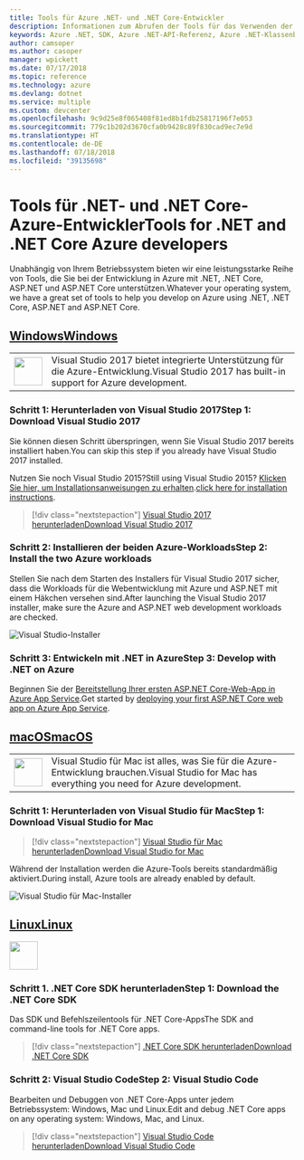 ```yaml
---
title: Tools für Azure .NET- und .NET Core-Entwickler
description: Informationen zum Abrufen der Tools für das Verwenden der Azure .NET-Bibliotheken in einer Windows-, Linux- oder Mac-Umgebung
keywords: Azure .NET, SDK, Azure .NET-API-Referenz, Azure .NET-Klassenbibliothek
author: camsoper
ms.author: casoper
manager: wpickett
ms.date: 07/17/2018
ms.topic: reference
ms.technology: azure
ms.devlang: dotnet
ms.service: multiple
ms.custom: devcenter
ms.openlocfilehash: 9c9d25e8f065408f81ed8b1fdb25817196f7e053
ms.sourcegitcommit: 779c1b202d3670cfa0b9428c89f830cad9ec7e9d
ms.translationtype: HT
ms.contentlocale: de-DE
ms.lasthandoff: 07/18/2018
ms.locfileid: "39135698"
---
```

# <a name="tools-for-net-and-net-core-azure-developers"></a><span data-ttu-id="22f88-104">Tools für .NET- und .NET Core-Azure-Entwickler</span><span class="sxs-lookup"><span data-stu-id="22f88-104">Tools for .NET and .NET Core Azure developers</span></span>

<span data-ttu-id="22f88-105">Unabhängig von Ihrem Betriebssystem bieten wir eine leistungsstarke Reihe von Tools, die Sie bei der Entwicklung in Azure mit .NET, .NET Core, ASP.NET und ASP.NET Core unterstützen.</span><span class="sxs-lookup"><span data-stu-id="22f88-105">Whatever your operating system, we have a great set of tools to help you develop on Azure using .NET, .NET Core, ASP.NET and ASP.NET Core.</span></span>

## <a name="windowstabwindows"></a>[<span data-ttu-id="22f88-106">Windows</span><span class="sxs-lookup"><span data-stu-id="22f88-106">Windows</span></span>](#tab/windows)

<table>
  <tr>
    <td width="50">
        <img src="https://docs.microsoft.com/en-us/media/logos/logo_vs-ide.svg" width="50" height="50"></img>
    </td>
    <td>
        <span data-ttu-id="22f88-107">Visual Studio 2017 bietet integrierte Unterstützung für die Azure-Entwicklung.</span><span class="sxs-lookup"><span data-stu-id="22f88-107">Visual Studio 2017 has built-in support for Azure development.</span></span>
    </td>
  </tr>
</table>

### <a name="step-1-download-visual-studio-2017"></a><span data-ttu-id="22f88-108">Schritt 1: Herunterladen von Visual Studio 2017</span><span class="sxs-lookup"><span data-stu-id="22f88-108">Step 1: Download Visual Studio 2017</span></span>

<span data-ttu-id="22f88-109">Sie können diesen Schritt überspringen, wenn Sie Visual Studio 2017 bereits installiert haben.</span><span class="sxs-lookup"><span data-stu-id="22f88-109">You can skip this step if you already have Visual Studio 2017 installed.</span></span>

<span data-ttu-id="22f88-110">Nutzen Sie noch Visual Studio 2015?</span><span class="sxs-lookup"><span data-stu-id="22f88-110">Still using Visual Studio 2015?</span></span>  <span data-ttu-id="22f88-111">[Klicken Sie hier, um Installationsanweisungen zu erhalten](dotnet-sdk-vs2015-install.md).</span><span class="sxs-lookup"><span data-stu-id="22f88-111">[click here for installation instructions](dotnet-sdk-vs2015-install.md).</span></span>

> [!div class="nextstepaction"]
> [<span data-ttu-id="22f88-112">Visual Studio 2017 herunterladen</span><span class="sxs-lookup"><span data-stu-id="22f88-112">Download Visual Studio 2017</span></span>](https://www.visualstudio.com/downloads/)

### <a name="step-2-install-the-two-azure-workloads"></a><span data-ttu-id="22f88-113">Schritt 2: Installieren der beiden Azure-Workloads</span><span class="sxs-lookup"><span data-stu-id="22f88-113">Step 2: Install the two Azure workloads</span></span>

<span data-ttu-id="22f88-114">Stellen Sie nach dem Starten des Installers für Visual Studio 2017 sicher, dass die Workloads für die Webentwicklung mit Azure und ASP.NET mit einem Häkchen versehen sind.</span><span class="sxs-lookup"><span data-stu-id="22f88-114">After launching the Visual Studio 2017 installer, make sure the Azure and ASP.NET web development workloads are checked.</span></span>

![Visual Studio-Installer](media/dotnet-tools/azure-workloads.png)

### <a name="step-3-develop-with-net-on-azure"></a><span data-ttu-id="22f88-116">Schritt 3: Entwickeln mit .NET in Azure</span><span class="sxs-lookup"><span data-stu-id="22f88-116">Step 3: Develop with .NET on Azure</span></span>

<span data-ttu-id="22f88-117">Beginnen Sie der [Bereitstellung Ihrer ersten ASP.NET Core-Web-App in Azure App Service](https://docs.microsoft.com/azure/app-service-web/app-service-web-get-started-dotnet).</span><span class="sxs-lookup"><span data-stu-id="22f88-117">Get started by [deploying your first ASP.NET Core web app on Azure App Service](https://docs.microsoft.com/azure/app-service-web/app-service-web-get-started-dotnet).</span></span>

## <a name="macostabmacos"></a>[<span data-ttu-id="22f88-118">macOS</span><span class="sxs-lookup"><span data-stu-id="22f88-118">macOS</span></span>](#tab/macos)
<table>
  <tr>
    <td width="50">
        <img src="https://docs.microsoft.com/en-us/media/logos/logo_vs-mac.svg" width="50" height="50"></img>
    </td>
    <td>
        <span data-ttu-id="22f88-119">Visual Studio für Mac ist alles, was Sie für die Azure-Entwicklung brauchen.</span><span class="sxs-lookup"><span data-stu-id="22f88-119">Visual Studio for Mac has everything you need for Azure development.</span></span>
    </td>
  </tr>
</table>

### <a name="step-1-download-visual-studio-for-mac"></a><span data-ttu-id="22f88-120">Schritt 1: Herunterladen von Visual Studio für Mac</span><span class="sxs-lookup"><span data-stu-id="22f88-120">Step 1: Download Visual Studio for Mac</span></span>

> [!div class="nextstepaction"]
> [<span data-ttu-id="22f88-121">Visual Studio für Mac herunterladen</span><span class="sxs-lookup"><span data-stu-id="22f88-121">Download Visual Studio for Mac</span></span>](https://www.visualstudio.com/vs/visual-studio-mac/)

<span data-ttu-id="22f88-122">Während der Installation werden die Azure-Tools bereits standardmäßig aktiviert.</span><span class="sxs-lookup"><span data-stu-id="22f88-122">During install, Azure tools are already enabled by default.</span></span>

![Visual Studio für Mac-Installer](media/dotnet-tools/azure-vsmac.png)

## <a name="linuxtablinux"></a>[<span data-ttu-id="22f88-124">Linux</span><span class="sxs-lookup"><span data-stu-id="22f88-124">Linux</span></span>](#tab/linux)

<img src="https://docs.microsoft.com/en-us/visualstudio/products/images/vs-code.svg" width="50" height="50"></img>

### <a name="step-1-download-the-net-core-sdk"></a><span data-ttu-id="22f88-125">Schritt 1. .NET Core SDK herunterladen</span><span class="sxs-lookup"><span data-stu-id="22f88-125">Step 1: Download the .NET Core SDK</span></span>

<span data-ttu-id="22f88-126">Das SDK und Befehlszeilentools für .NET Core-Apps</span><span class="sxs-lookup"><span data-stu-id="22f88-126">The SDK and command-line tools for .NET Core apps.</span></span>

> [!div class="nextstepaction"]
> [<span data-ttu-id="22f88-127">.NET Core SDK herunterladen</span><span class="sxs-lookup"><span data-stu-id="22f88-127">Download .NET Core SDK</span></span>](https://www.microsoft.com/net/core)

### <a name="step-2-visual-studio-code"></a><span data-ttu-id="22f88-128">Schritt 2: Visual Studio Code</span><span class="sxs-lookup"><span data-stu-id="22f88-128">Step 2: Visual Studio Code</span></span>

<span data-ttu-id="22f88-129">Bearbeiten und Debuggen von .NET Core-Apps unter jedem Betriebssystem: Windows, Mac und Linux.</span><span class="sxs-lookup"><span data-stu-id="22f88-129">Edit and debug .NET Core apps on any operating system: Windows, Mac, and Linux.</span></span>

> [!div class="nextstepaction"]
> [<span data-ttu-id="22f88-130">Visual Studio Code herunterladen</span><span class="sxs-lookup"><span data-stu-id="22f88-130">Download Visual Studio Code</span></span>](https://code.visualstudio.com)
